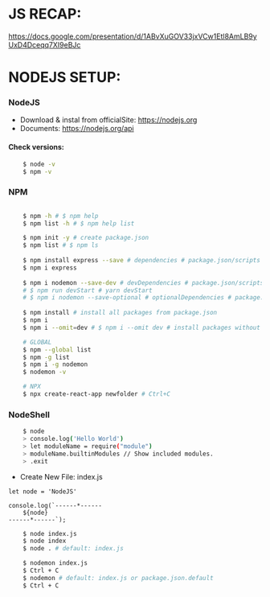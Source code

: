 # JS RECAP:

https://docs.google.com/presentation/d/1ABvXuGOV33jxVCw1Etl8AmLB9yUxD4Dceqq7XI9eBJc

# NODEJS SETUP:

### NodeJS

* Download & instal from officialSite: https://nodejs.org
* Documents: https://nodejs.org/api

#### Check versions:
```sh
    $ node -v
    $ npm -v
```

### NPM
```sh

    $ npm -h # $ npm help
    $ npm list -h # $ npm help list

    $ npm init -y # create package.json
    $ npm list # $ npm ls
    
    $ npm install express --save # dependencies # package.json/scripts -> "start": "node index.js"
    $ npm i express 
    
    $ npm i nodemon --save-dev # devDependencies # package.json/scripts -> "devStart": "nodemon index.js"
    # $ npm run devStart # yarn devStart
    # $ npm i nodemon --save-optional # optionalDependencies # package.json/scripts -> "optionalStart": "nodemon index.js"
    
    $ npm install # install all packages from package.json
    $ npm i
    $ npm i --omit=dev # $ npm i --omit dev # install packages without devDependencies list.

    # GLOBAL
    $ npm --global list 
    $ npm -g list
    $ npm i -g nodemon
    $ nodemon -v

    # NPX
    $ npx create-react-app newfolder # Ctrl+C
```

### NodeShell
```sh
    $ node
    > console.log('Hello World')
    > let moduleName = require("module")
    > moduleName.builtinModules // Show included modules.
    > .exit

```

* Create New File: index.js
```
let node = 'NodeJS'

console.log(`------*------
    ${node}
------*------`);
```

```sh
    $ node index.js
    $ node index
    $ node . # default: index.js
```
```sh
    $ nodemon index.js
    $ Ctrl + C 
    $ nodemon # default: index.js or package.json.default
    $ Ctrl + C 